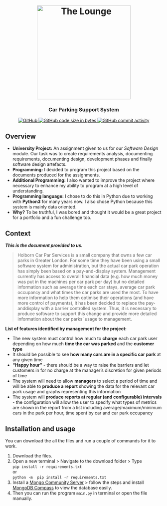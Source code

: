 <h1 align="center">
	<img
		width="300"
		alt="The Lounge"
		src="https://avatars.githubusercontent.com/u/40245164?s=400&u=11bf153e3271d4434e3eed5d22623541eaee6ac0&v=4">
</h1>

<h3 align="center">
	Car Parking Support System
</h3>

[//]: # (<p align="center">)
[//]: # (	<strong>)
[//]: # (		<a href="">Website</a>)
[//]: # (		•)
[//]: # (		<a href="">Docs</a>)
[//]: # (		•)
[//]: # (		<a href="">Demo</a>)
[//]: # (	</strong>)
[//]: # (</p>)


<p align="center">
	<a href="https://github.com/alexsmith2910/CarParkingSupportSystem"><img
        alt="GitHub"
        src="https://img.shields.io/github/license/alexsmith2910/CarParkingSupportSystem?&style=flat-square">
    </a>
    <a href="https://github.com/alexsmith2910/CarParkingSupportSystem"><img
        alt="GitHub code size in bytes"
        src="https://img.shields.io/github/languages/code-size/alexsmith2910/CarParkingSupportSystem?color=red&label=Size&style=flat-square">
    </a>
	<a href="https://github.com/alexsmith2910/CarParkingSupportSystem/graphs/commit-activity"><img
        alt="GitHub commit activity"
        src="https://img.shields.io/github/commit-activity/m/alexsmith2910/CarParkingSupportSystem?color=blue&style=flat-square">
    </a>
</p>

## Overview

- **University Project:** An assignment given to us for our *Software Design* module. Our task was to create requirements analysis, documenting requirements, documenting design, development phases and finally software design artefacts.
- **Programming:** I decided to program this project based on the documents produced for the assignments.
- **Additional Programming:** I also wanted to improve the project where necessary to enhance my ability to program at a high level of understanding.
- **Programming language:** I chose to do this in Python due to working with **Python3** for many years now. I also chose Python because this system is mainly data oriented.
- **Why?** To be truthful, I was bored and thought it would be a great project for a portfolio and a fun challenge too. 

## Context

***This is the document provided to us.***

> Holborn Car Par Services is a small company that owns a few car parks
in Greater London. For some time they have been using a small software
system for administration, but the actual car park operation has simply
been based on a pay-and-display system. Management currently has access
to overall financial data (e.g. how much money was put in the machines per
car park per day) but no detailed information such as average time each car
stays, average car park occupancy and what times the car parks are used the
most. To have more information to help them optimise their operations (and
have more control of payments), it has been decided to replace the pay-anddisplay with a barrier controlled system. Thus, it is necessary to produce
software to support this change and provide more detailed information about
the car parks’ usage to management.

**List of features identified by management for the project:**

- The new system must control how much to **charge** each car park user
depending on how much **time the car was parked** and the **customer
type**
- It should be possible to see **how many cars are in a specific car park**
at any given time
- **“Happy hour”** - there should be a way to raise the barriers and let
customers in for no charge at the manager’s discretion for given periods
of time
- The system will need to allow **managers** to select a period of time and
will be able to **produce a report** showing the data for the relevant car
park usage and graphs representing this information
- The system will **produce reports at regular (and configurable) intervals** - 
the configuration will allow the user to specify what types of metrics 
are shown in the report from a list including average/maximum/minimum
cars in the park per hour, time spent by car and car park occupancy

## Installation and usage

You can download the all the files and run a couple of commands for it to work.

1. Download the files.
2. Open a new terminal > Navigate to the download folder > Type <br>
    `pip install -r requirements.txt`<br>
    or <br>
    `python -m  pip install -r requirements.txt`
3. Install a [Mongo Community Server](https://www.mongodb.com/try/download/community) >
   follow the steps and install [MongoDB Compass](https://www.mongodb.com/try/download/compass)
   to view the database easily.
4. Then you can run the program `main.py` in terminal or open the file manually.

